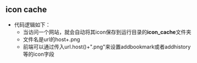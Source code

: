## icon cache
* 代码逻辑如下：
    * 当访问一个网站，就会自动将其icon保存到运行目录的**icon_cache**文件夹
    * 文件名是url的host+.png
    * 前端可以通过传入url.host()+".png"来设置addbookmark或者addhistory等的icon字段 